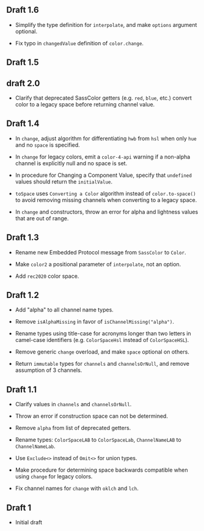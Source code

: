 ## Draft 1.6

* Simplify the type definition for `interpolate`, and make `options` argument
  optional.

* Fix typo in `changedValue` definition of `color.change`.

## Draft 1.5
## draft 2.0

* Clarify that deprecated SassColor getters (e.g. `red`, `blue`, etc.) convert
  color to a legacy space before returning channel value.

## Draft 1.4

* In `change`, adjust algorithm for differentiating `hwb` from `hsl` when only
  `hue` and no `space` is specified.

* In `change` for legacy colors, emit a `color-4-api` warning if a non-alpha
  channel is explicitly null and no space is set.

* In procedure for Changing a Component Value, specify that `undefined` values
  should return the `initialValue`.

* `toSpace` uses `Converting a Color` algorithm instead of `color.to-space()` to
  avoid removing missing channels when converting to a legacy space.

* In `change` and constructors, throw an error for alpha and lightness values
  that are out of range.

## Draft 1.3

* Rename new Embedded Protocol message from `SassColor` to `Color`.

* Make `color2` a positional parameter of `interpolate`, not an option.

* Add `rec2020` color space.

## Draft 1.2

* Add "alpha" to all channel name types.

* Remove `isAlphaMissing` in favor of `isChannelMissing("alpha")`.

* Rename types using title-case for acronyms longer than two letters in
  camel-case identifiers (e.g. `ColorSpaceHsl` instead of `ColorSpaceHSL`).

* Remove generic `change` overload, and make `space` optional on others.

* Return `immutable` types for `channels` and `channelsOrNull`, and remove
  assumption of 3 channels.

## Draft 1.1

* Clarify values in `channels` and `channelsOrNull`.

* Throw an error if construction space can not be determined.

* Remove `alpha` from list of deprecated getters.

* Rename types: `ColorSpaceLAB` to `ColorSpaceLab`, `ChannelNameLAB` to
  `ChannelNameLab`.

* Use `Exclude<>` instead of `Omit<>` for union types.

* Make procedure for determining space backwards compatible when using `change`
  for legacy colors.

* Fix channel names for `change` with `oklch` and `lch`.

## Draft 1

* Initial draft
